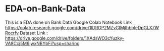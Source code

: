 # EDA-on-Bank-Data
This is a EDA done on Bank Data
Google Colab Notebook Link https://colab.research.google.com/drive/1lDROP2MZvGIMjIhbbleDpGLX7WRocrfv
Dataset Link : https://drive.google.com/drive/folders/1XAdsWO3cYuzky-VA8Ccj5M6jwxNBYbFi?usp=sharing
